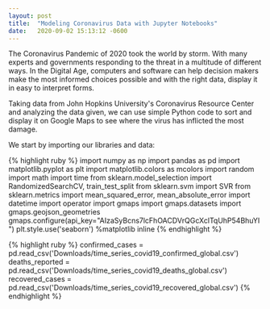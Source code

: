 ```yaml
---
layout: post
title:  "Modeling Coronavirus Data with Jupyter Notebooks"
date:   2020-09-02 15:13:12 -0600
--- 
```


The Coronavirus Pandemic of 2020 took the world by storm. With many experts and governments responding to the threat in a multitude of different ways. In the Digital Age, computers and software can help decision makers make the most informed choices possible and with the right data, display it in easy to interpret forms.

Taking data from John Hopkins University's Coronavirus Resource Center and analyzing the data given, we can use simple Python code to sort and display it on Google Maps to see where the virus has inflicted the most damage. 

We start by importing our libraries and data:

{% highlight ruby %}
import numpy as np
import pandas as pd
import matplotlib.pyplot as plt
import matplotlib.colors as mcolors
import random
import math
import time
from sklearn.model_selection import RandomizedSearchCV, train_test_split
from sklearn.svm import SVR
from sklearn.metrics import mean_squared_error, mean_absolute_error
import datetime
import operator
import gmaps
import gmaps.datasets
import gmaps.geojson_geometries
gmaps.configure(api_key="AIzaSyBcns7lcFhOACDVrQGcXclTqUhP54BhuYI")
plt.style.use('seaborn')
%matplotlib inline
{% endhighlight %}

{% highlight ruby %}
confirmed_cases = pd.read_csv('Downloads/time_series_covid19_confirmed_global.csv')
deaths_reported = pd.read_csv('Downloads/time_series_covid19_deaths_global.csv')
recovered_cases = pd.read_csv('Downloads/time_series_covid19_recovered_global.csv')
{% endhighlight %}